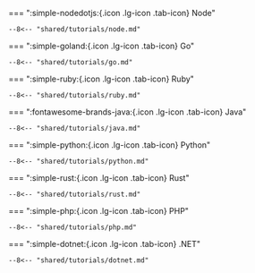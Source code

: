 === ":simple-nodedotjs:{.icon .lg-icon .tab-icon} Node"

    --8<-- "shared/tutorials/node.md"

=== ":simple-goland:{.icon .lg-icon .tab-icon} Go"

    --8<-- "shared/tutorials/go.md"

=== ":simple-ruby:{.icon .lg-icon .tab-icon} Ruby"

    --8<-- "shared/tutorials/ruby.md"

=== ":fontawesome-brands-java:{.icon .lg-icon .tab-icon} Java"

    --8<-- "shared/tutorials/java.md"

=== ":simple-python:{.icon .lg-icon .tab-icon} Python"

    --8<-- "shared/tutorials/python.md"

=== ":simple-rust:{.icon .lg-icon .tab-icon} Rust"

    --8<-- "shared/tutorials/rust.md"

=== ":simple-php:{.icon .lg-icon .tab-icon} PHP"

    --8<-- "shared/tutorials/php.md"

=== ":simple-dotnet:{.icon .lg-icon .tab-icon} .NET"

    --8<-- "shared/tutorials/dotnet.md"
